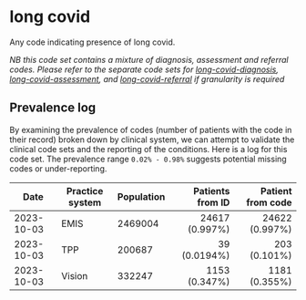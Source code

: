 # long covid

Any code indicating presence of long covid.

_NB this code set contains a mixture of diagnosis, assessment and referral codes. Please refer to the separate code sets for [long-covid-diagnosis](../../long-covid-diagnosis/), [long-covid-assessment](../../../patient/long-covid-assessment/), and [long-covid-referral](../../../patient/long-covid-referral/) if granularity is required_

## Prevalence log

By examining the prevalence of codes (number of patients with the code in their record) broken down by clinical system, we can attempt to validate the clinical code sets and the reporting of the conditions. Here is a log for this code set. The prevalence range `0.02% - 0.98%` suggests potential missing codes or under-reporting.


| Date       | Practice system | Population | Patients from ID | Patient from code |
| ---------- | --------------- | ---------- | ---------------: | ----------------: |
| 2023-10-03 | EMIS | 2469004 | 24617 (0.997%) | 24622 (0.997%) | 
| 2023-10-03 | TPP | 200687 | 39 (0.0194%) | 203 (0.101%) | 
| 2023-10-03 | Vision | 332247 | 1153 (0.347%) | 1181 (0.355%) | 